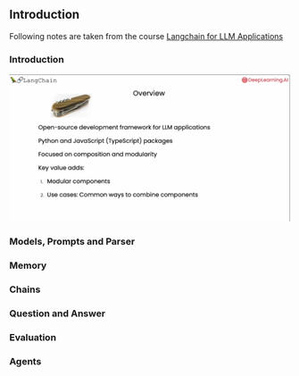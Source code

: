 ## Introduction

Following notes are taken from the course [Langchain for LLM Applications](https://learn.deeplearning.ai/courses/langchain/lesson/1/introduction)

### Introduction

![alt text](image.png)

### Models, Prompts and Parser

### Memory

### Chains

### Question and Answer

### Evaluation

### Agents

